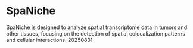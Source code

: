 # SpaNiche
SpaNiche is designed to analyze spatial transcriptome data in tumors and other tissues, focusing on the detection of spatial colocalization patterns and cellular interactions. 20250831
